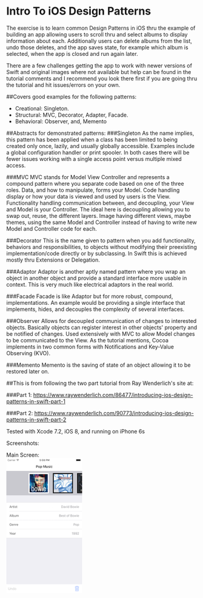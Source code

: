 # Intro To iOS Design Patterns

The exercise is to learn common Design Patterns in iOS thru the example of building an app allowing users to scroll thru and select albums to display information about each. Additionally users can delete albums from the list, undo those deletes, and
the app saves state, for example which album is selected, when the app is closed and run again later. 

There are a few challenges getting the app to work with newer versions of Swift and original images where not available but help can be found in the tutorial comments and I recommend you look there first if you are going thru the tutorial and hit issues/errors on your own.


##Covers good examples for the following patterns:

  * Creational: Singleton.
  * Structural: MVC, Decorator, Adapter, Facade.
  * Behavioral: Observer, and, Memento

##Abstracts for demonstrated patterns:
###Singleton
As the name implies, this pattern has been applied when a class has been limited to being created only once, lazily, and usually globally accessible. Examples include a global configuration handler or print spooler. In both cases there will be fewer issues working with a single access point versus multiple mixed access.

###MVC
MVC stands for Model View Controller and represents a compound pattern where you separate code based on one of the three roles. Data, and how to manipulate, forms your Model. Code handling display or how your data is viewed and used by users is the View. Functionality handling communication between, and decoupling, your View and Model is your Controller. The ideal here is decoupling allowing you to swap out, reuse, the different layers. Image having different views, maybe themes, using the same Model and Controller instead of having to write new Model and Controller code for each.

###Decorator
This is the name given to pattern when you add functionality, behaviors and responsibilities, to objects without modifying their preexisting implementation/code directly or by subclassing. In Swift this is achieved mostly thru Extensions or Delegation.

###Adaptor
Adaptor is another aptly named pattern where you wrap an object in another object and provide a standard interface more usable in context. This is very much like electrical adaptors in the real world.

###Facade
Facade is like Adaptor but for more robust, compound, implementations. An example would be providing a single interface that implements, hides, and decouples the complexity of several interfaces.

###Observer
Allows for decoupled communication of changes to interested objects. Basically objects can register interest in other objects' property and be notified of changes. Used extensively with MVC to allow Model changes to be communicated to the View. As the tutorial mentions, Cocoa implements in two common forms with Notifications and Key-Value Observing (KVO).

###Memento
Memento is the saving of state of an object allowing it to be restored later on.

##This is from following the two part tutorial from Ray Wenderlich's site at:

###Part 1:
https://www.raywenderlich.com/86477/introducing-ios-design-patterns-in-swift-part-1

###Part 2:
https://www.raywenderlich.com/90773/introducing-ios-design-patterns-in-swift-part-2

Tested with Xcode 7.2, iOS 8, and running on iPhone 6s

Screenshots:

Main Screen:<br>
<img src="albumAppScreenshot.png" alt="Main Screen" style="width: 200px;" width=200 />
